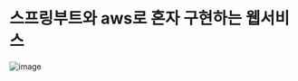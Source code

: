 # 스프링부트와 aws로 혼자 구현하는 웹서비스

![image](https://user-images.githubusercontent.com/100292156/215307870-e5522e17-1f4f-47cf-ad24-e97d9561d6d3.png)


